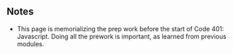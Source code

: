## Notes

- This page is memorializing the prep work before the start of Code 401: Javascript. Doing all the prework is important, as learned from previous modules.
